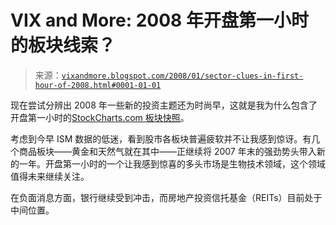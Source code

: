 <!--yml

分类：未分类

日期：2024-05-18 18:48:57

-->

# VIX and More: 2008 年开盘第一小时的板块线索？

> 来源：[`vixandmore.blogspot.com/2008/01/sector-clues-in-first-hour-of-2008.html#0001-01-01`](http://vixandmore.blogspot.com/2008/01/sector-clues-in-first-hour-of-2008.html#0001-01-01)

现在尝试分辨出 2008 年一些新的投资主题还为时尚早，这就是我为什么包含了开盘第一小时的[StockCharts.com 板块快照](http://stockcharts.com/def/servlet/Favorites.CServlet?obj=msummary&cmd=show,iday%5BY%5D&disp=SXA)。

考虑到今早 ISM 数据的低迷，看到股市各板块普遍疲软并不让我感到惊讶。有几个商品板块——黄金和天然气就在其中——正继续将 2007 年末的强劲势头带入新的一年。开盘第一小时的一个让我感到惊喜的多头市场是生物技术领域，这个领域值得未来继续关注。

在负面消息方面，银行继续受到冲击，而房地产投资信托基金（REITs）目前处于中间位置。
